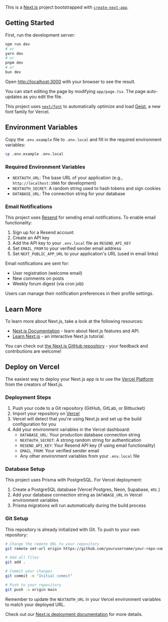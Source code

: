 This is a [Next.js](https://nextjs.org) project bootstrapped with [`create-next-app`](https://nextjs.org/docs/app/api-reference/cli/create-next-app).

## Getting Started

First, run the development server:

```bash
npm run dev
# or
yarn dev
# or
pnpm dev
# or
bun dev
```

Open [http://localhost:3000](http://localhost:3000) with your browser to see the result.

You can start editing the page by modifying `app/page.tsx`. The page auto-updates as you edit the file.

This project uses [`next/font`](https://nextjs.org/docs/app/building-your-application/optimizing/fonts) to automatically optimize and load [Geist](https://vercel.com/font), a new font family for Vercel.

## Environment Variables

Copy the `.env.example` file to `.env.local` and fill in the required environment variables:

```bash
cp .env.example .env.local
```

### Required Environment Variables

- `NEXTAUTH_URL`: The base URL of your application (e.g., `http://localhost:3000` for development)
- `NEXTAUTH_SECRET`: A random string used to hash tokens and sign cookies
- `DATABASE_URL`: The connection string for your database

### Email Notifications

This project uses [Resend](https://resend.com) for sending email notifications. To enable email functionality:

1. Sign up for a Resend account
2. Create an API key
3. Add the API key to your `.env.local` file as `RESEND_API_KEY`
4. Set `EMAIL_FROM` to your verified sender email address
5. Set `NEXT_PUBLIC_APP_URL` to your application's URL (used in email links)

Email notifications are sent for:
- User registration (welcome email)
- New comments on posts
- Weekly forum digest (via cron job)

Users can manage their notification preferences in their profile settings.

## Learn More

To learn more about Next.js, take a look at the following resources:

- [Next.js Documentation](https://nextjs.org/docs) - learn about Next.js features and API.
- [Learn Next.js](https://nextjs.org/learn) - an interactive Next.js tutorial.

You can check out [the Next.js GitHub repository](https://github.com/vercel/next.js) - your feedback and contributions are welcome!

## Deploy on Vercel

The easiest way to deploy your Next.js app is to use the [Vercel Platform](https://vercel.com/new?utm_medium=default-template&filter=next.js&utm_source=create-next-app&utm_campaign=create-next-app-readme) from the creators of Next.js.

### Deployment Steps

1. Push your code to a Git repository (GitHub, GitLab, or Bitbucket)
2. Import your repository on [Vercel](https://vercel.com/import)
3. Vercel will detect that you're using Next.js and set up the build configuration for you
4. Add your environment variables in the Vercel dashboard:
   - `DATABASE_URL`: Your production database connection string
   - `NEXTAUTH_SECRET`: A strong random string for authentication
   - `RESEND_API_KEY`: Your Resend API key (if using email functionality)
   - `EMAIL_FROM`: Your verified sender email
   - Any other environment variables from your `.env.local` file

### Database Setup

This project uses Prisma with PostgreSQL. For Vercel deployment:

1. Create a PostgreSQL database (Vercel Postgres, Neon, Supabase, etc.)
2. Add your database connection string as `DATABASE_URL` in Vercel environment variables
3. Prisma migrations will run automatically during the build process

### Git Setup

This repository is already initialized with Git. To push to your own repository:

```bash
# Change the remote URL to your repository
git remote set-url origin https://github.com/yourusername/your-repo-name.git

# Add all files
git add .

# Commit your changes
git commit -m "Initial commit"

# Push to your repository
git push -u origin main
```

Remember to update the `NEXTAUTH_URL` in your Vercel environment variables to match your deployed URL.

Check out our [Next.js deployment documentation](https://nextjs.org/docs/app/building-your-application/deploying) for more details.

